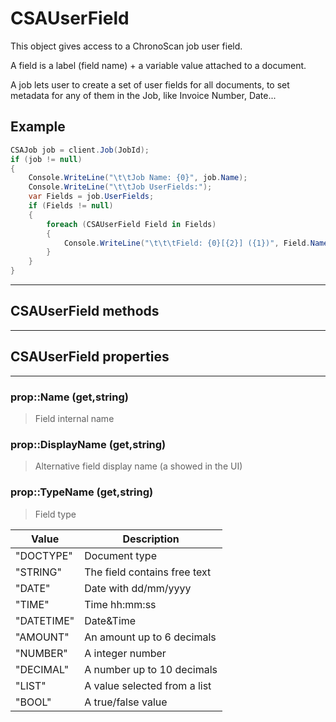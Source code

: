 # CSAUserField

This object gives access to a ChronoScan job user field.

A field is a label (field name) + a variable value attached to a document.

A job lets user to create a set of user fields for all documents, to set metadata for any of them 
in the Job, like Invoice Number, Date...

## Example
```cs
CSAJob job = client.Job(JobId);
if (job != null)
{
    Console.WriteLine("\t\tJob Name: {0}", job.Name);
    Console.WriteLine("\t\tJob UserFields:");
    var Fields = job.UserFields;
    if (Fields != null)
    {
        foreach (CSAUserField Field in Fields)
        {
            Console.WriteLine("\t\t\tField: {0}[{2}] ({1})", Field.Name, Field.DisplayName, Field.TypeName);
        }
    }
}
```
---
## CSAUserField methods
---
## CSAUserField properties
---
### prop::Name (get,string)
>Field internal name
### prop::DisplayName (get,string)
>Alternative field display name (a showed in the UI)
### prop::TypeName (get,string)
>Field type

| Value				| Description		|
|-------------------|-------------------|
|"DOCTYPE"|Document type|
|"STRING"|The field contains free text|
|"DATE"|Date with dd/mm/yyyy|
|"TIME"|Time hh:mm:ss|
|"DATETIME"|Date&Time|
|"AMOUNT"|An amount up to 6 decimals|
|"NUMBER"|A integer number|
|"DECIMAL"|A number up to 10 decimals|
|"LIST"|A value selected from a list|
|"BOOL"|A true/false value|

